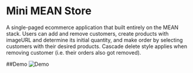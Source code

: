 
# Mini MEAN Store
A single-paged ecommerce application that built entirely on the MEAN stack. Users can add and remove customers, create products with imageURL and determine its initial quantity, and make order by selecting customers with their desired products. Cascade delete style applies when removing customer (i.e. their orders also got removed).




##Demo
![Demo](https://cloud.githubusercontent.com/assets/15684513/13415237/0b070b86-df0e-11e5-9498-94898811578c.gif)







